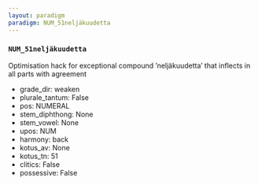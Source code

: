 ```yaml
---
layout: paradigm
paradigm: NUM_51neljäkuudetta
---
```

### ` NUM_51neljäkuudetta `

Optimisation hack for exceptional compound ’neljäkuudetta’ that inflects in all parts with agreement
* grade_dir: weaken
* plurale_tantum: False
* pos: NUMERAL
* stem_diphthong: None
* stem_vowel: None
* upos: NUM
* harmony: back
* kotus_av: None
* kotus_tn: 51
* clitics: False
* possessive: False
